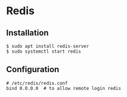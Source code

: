# Redis
## Installation

```shell
$ sudo apt install redis-server
$ sudo systemctl start redis
```

## Configuration

```shell
# /etc/redis/redis.conf
bind 0.0.0.0  # to allow remote login redis
```


